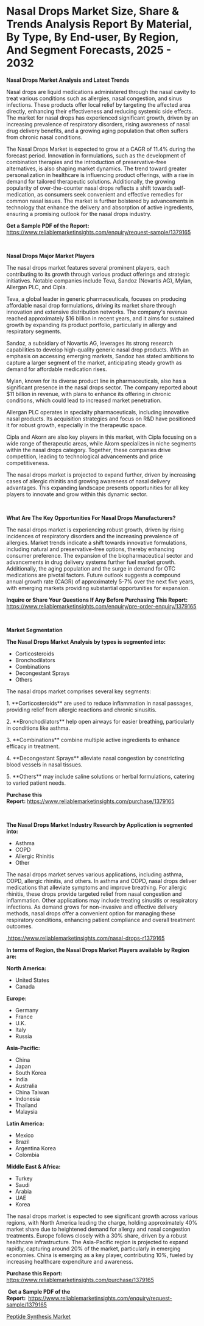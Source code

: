 <p><h1>Nasal Drops Market Size, Share & Trends Analysis Report By Material, By Type, By End-user, By Region, And Segment Forecasts, 2025 - 2032</h1></p><p><strong>Nasal Drops Market Analysis and Latest Trends</strong></p>
<p><p>Nasal drops are liquid medications administered through the nasal cavity to treat various conditions such as allergies, nasal congestion, and sinus infections. These products offer local relief by targeting the affected area directly, enhancing their effectiveness and reducing systemic side effects. The market for nasal drops has experienced significant growth, driven by an increasing prevalence of respiratory disorders, rising awareness of nasal drug delivery benefits, and a growing aging population that often suffers from chronic nasal conditions.</p><p>The Nasal Drops Market is expected to grow at a CAGR of 11.4% during the forecast period. Innovation in formulations, such as the development of combination therapies and the introduction of preservative-free alternatives, is also shaping market dynamics. The trend toward greater personalization in healthcare is influencing product offerings, with a rise in demand for tailored therapeutic solutions. Additionally, the growing popularity of over-the-counter nasal drops reflects a shift towards self-medication, as consumers seek convenient and effective remedies for common nasal issues. The market is further bolstered by advancements in technology that enhance the delivery and absorption of active ingredients, ensuring a promising outlook for the nasal drops industry.</p></p>
<p><strong>Get a Sample PDF of the Report:&nbsp;</strong> <a href="https://www.reliablemarketinsights.com/enquiry/request-sample/1379165?utm_campaign=3277&utm_medium=2&utm_source=Github&utm_content=ia&utm_term=08032025&utm_id=nasal-drops">https://www.reliablemarketinsights.com/enquiry/request-sample/1379165</a></p>
<p>&nbsp;</p>
<p><strong>Nasal Drops Major Market Players</strong></p>
<p><p>The nasal drops market features several prominent players, each contributing to its growth through various product offerings and strategic initiatives. Notable companies include Teva, Sandoz (Novartis AG), Mylan, Allergan PLC, and Cipla. </p><p>Teva, a global leader in generic pharmaceuticals, focuses on producing affordable nasal drop formulations, driving its market share through innovation and extensive distribution networks. The company's revenue reached approximately $16 billion in recent years, and it aims for sustained growth by expanding its product portfolio, particularly in allergy and respiratory segments.</p><p>Sandoz, a subsidiary of Novartis AG, leverages its strong research capabilities to develop high-quality generic nasal drop products. With an emphasis on accessing emerging markets, Sandoz has stated ambitions to capture a larger segment of the market, anticipating steady growth as demand for affordable medication rises.</p><p>Mylan, known for its diverse product line in pharmaceuticals, also has a significant presence in the nasal drops sector. The company reported about $11 billion in revenue, with plans to enhance its offering in chronic conditions, which could lead to increased market penetration.</p><p>Allergan PLC operates in specialty pharmaceuticals, including innovative nasal products. Its acquisition strategies and focus on R&D have positioned it for robust growth, especially in the therapeutic space. </p><p>Cipla and Akorn are also key players in this market, with Cipla focusing on a wide range of therapeutic areas, while Akorn specializes in niche segments within the nasal drops category. Together, these companies drive competition, leading to technological advancements and price competitiveness.</p><p>The nasal drops market is projected to expand further, driven by increasing cases of allergic rhinitis and growing awareness of nasal delivery advantages. This expanding landscape presents opportunities for all key players to innovate and grow within this dynamic sector.</p></p>
<p>&nbsp;</p>
<p><strong>What Are The Key Opportunities For Nasal Drops Manufacturers?</strong></p>
<p><p>The nasal drops market is experiencing robust growth, driven by rising incidences of respiratory disorders and the increasing prevalence of allergies. Market trends indicate a shift towards innovative formulations, including natural and preservative-free options, thereby enhancing consumer preference. The expansion of the biopharmaceutical sector and advancements in drug delivery systems further fuel market growth. Additionally, the aging population and the surge in demand for OTC medications are pivotal factors. Future outlook suggests a compound annual growth rate (CAGR) of approximately 5-7% over the next five years, with emerging markets providing substantial opportunities for expansion.</p></p>
<p><strong>Inquire or Share Your Questions If Any Before Purchasing This Report:</strong> <a href="https://www.reliablemarketinsights.com/enquiry/pre-order-enquiry/1379165?utm_campaign=3277&utm_medium=2&utm_source=Github&utm_content=ia&utm_term=08032025&utm_id=nasal-drops">https://www.reliablemarketinsights.com/enquiry/pre-order-enquiry/1379165</a></p>
<p>&nbsp;</p>
<p><strong>Market Segmentation</strong></p>
<p><strong>The Nasal Drops Market Analysis by types is segmented into:</strong></p>
<p><ul><li>Corticosteroids</li><li>Bronchodilators</li><li>Combinations</li><li>Decongestant Sprays</li><li>Others</li></ul></p>
<p><p>The nasal drops market comprises several key segments: </p><p>1. **Corticosteroids** are used to reduce inflammation in nasal passages, providing relief from allergic reactions and chronic sinusitis. </p><p>2. **Bronchodilators** help open airways for easier breathing, particularly in conditions like asthma.</p><p>3. **Combinations** combine multiple active ingredients to enhance efficacy in treatment.</p><p>4. **Decongestant Sprays** alleviate nasal congestion by constricting blood vessels in nasal tissues.</p><p>5. **Others** may include saline solutions or herbal formulations, catering to varied patient needs.</p></p>
<p><strong>Purchase this Report:&nbsp;</strong><a href="https://www.reliablemarketinsights.com/purchase/1379165?utm_campaign=3277&utm_medium=2&utm_source=Github&utm_content=ia&utm_term=08032025&utm_id=nasal-drops">https://www.reliablemarketinsights.com/purchase/1379165</a></p>
<p>&nbsp;</p>
<p><strong>The Nasal Drops Market Industry Research by Application is segmented into:</strong></p>
<p><ul><li>Asthma</li><li>COPD</li><li>Allergic Rhinitis</li><li>Other</li></ul></p>
<p><p>The nasal drops market serves various applications, including asthma, COPD, allergic rhinitis, and others. In asthma and COPD, nasal drops deliver medications that alleviate symptoms and improve breathing. For allergic rhinitis, these drops provide targeted relief from nasal congestion and inflammation. Other applications may include treating sinusitis or respiratory infections. As demand grows for non-invasive and effective delivery methods, nasal drops offer a convenient option for managing these respiratory conditions, enhancing patient compliance and overall treatment outcomes.</p></p>
<p><a href="https://www.reliablemarketinsights.com/nasal-drops-r1379165?utm_campaign=3277&utm_medium=2&utm_source=Github&utm_content=ia&utm_term=08032025&utm_id=nasal-drops">&nbsp;https://www.reliablemarketinsights.com/nasal-drops-r1379165</a></p>
<p><strong>In terms of Region, the Nasal Drops Market Players available by Region are:</strong></p>
<p>
    <p> <strong> North America: </strong>
        <ul>
            <li>United States</li>
            <li>Canada</li>
        </ul>
        </p> 
    <p> <strong> Europe: </strong>
        <ul>
            <li>Germany</li>
            <li>France</li>
            <li>U.K.</li>
            <li>Italy</li>
            <li>Russia</li>
        </ul>
        </p> 
    <p> <strong> Asia-Pacific: </strong>
        <ul>
            <li>China</li>
            <li>Japan</li>
            <li>South Korea</li>
            <li>India</li>
            <li>Australia</li>
            <li>China Taiwan</li>
            <li>Indonesia</li>
            <li>Thailand</li>
            <li>Malaysia</li>
        </ul>
        </p> 
    <p> <strong> Latin America: </strong>
        <ul>
            <li>Mexico</li>
            <li>Brazil</li>
            <li>Argentina Korea</li>
            <li>Colombia</li>
        </ul>
        </p> 
    <p> <strong> Middle East & Africa: </strong>
        <ul>
            <li>Turkey</li>
            <li>Saudi</li>
            <li>Arabia</li>
            <li>UAE</li>
            <li>Korea</li>
        </ul>
    </p>
    </p>
<p><p>The nasal drops market is expected to see significant growth across various regions, with North America leading the charge, holding approximately 40% market share due to heightened demand for allergy and nasal congestion treatments. Europe follows closely with a 30% share, driven by a robust healthcare infrastructure. The Asia-Pacific region is projected to expand rapidly, capturing around 20% of the market, particularly in emerging economies. China is emerging as a key player, contributing 10%, fueled by increasing healthcare expenditure and awareness.</p></p>
<p><strong>Purchase this Report: </strong><a href="https://www.reliablemarketinsights.com/purchase/1379165?utm_campaign=3277&utm_medium=2&utm_source=Github&utm_content=ia&utm_term=08032025&utm_id=nasal-drops">https://www.reliablemarketinsights.com/purchase/1379165</a></p>
<p>&nbsp;<strong>Get a Sample PDF of the Report:&nbsp;&nbsp;</strong><a href="https://www.reliablemarketinsights.com/enquiry/request-sample/1379165?utm_campaign=3277&utm_medium=2&utm_source=Github&utm_content=ia&utm_term=08032025&utm_id=nasal-drops">https://www.reliablemarketinsights.com/enquiry/request-sample/1379165</a></p>
<p><strong></strong></p>
<p><p><a href="https://github.com/aidelndasse/Market-Research-Report-List-1/blob/main/peptide-synthesis-market.md?utm_campaign=3277&utm_medium=2&utm_source=Github&utm_content=ia&utm_term=08032025&utm_id=nasal-drops">Peptide Synthesis Market</a></p></p>